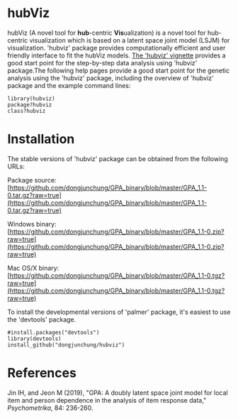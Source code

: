 # hubViz
<!--
hubViz: A Novel Tool for Hub-centric Visualization
-->

hubViz (A novel tool for **hub**-centric **Vis**ualization) is a novel tool for hub-centric visualization which is based on a latent space joint model (LSJM) for visualization.
'hubviz' package provides computationally efficient and user friendly interface to fit the hubViz models. 
[The 'hubviz' vignette](https://github.com/dongjunchung/GPA/blob/master/inst/doc/GPA-example.pdf?raw=true) provides a good start point for the step-by-step data analysis using 'hubviz' package.The following help pages provide a good start point for the genetic analysis using the 'hubviz' package, including the overview of 'hubviz' package and the example command lines:

```
library(hubviz)
package?hubviz
class?hubviz
```

Installation
============ 

The stable versions of 'hubviz' package can be obtained from the following URLs:

Package source: [https://github.com/dongjunchung/GPA_binary/blob/master/GPA_1.1-0.tar.gz?raw=true](https://github.com/dongjunchung/GPA_binary/blob/master/GPA_1.1-0.tar.gz?raw=true)

Windows binary: [https://github.com/dongjunchung/GPA_binary/blob/master/GPA_1.1-0.zip?raw=true](https://github.com/dongjunchung/GPA_binary/blob/master/GPA_1.1-0.zip?raw=true)

Mac OS/X binary: [https://github.com/dongjunchung/GPA_binary/blob/master/GPA_1.1-0.tgz?raw=true](https://github.com/dongjunchung/GPA_binary/blob/master/GPA_1.1-0.tgz?raw=true)

To install the developmental versions of 'palmer' package, it's easiest to use the 'devtools' package.

```
#install.packages("devtools")
library(devtools)
install_github("dongjunchung/hubviz")
```

References
==========
Jin IH, and Jeon M (2019), "GPA: A doubly latent space joint model for local item
and person dependence in the analysis of item response data," *Psychometrika*, 84: 236-260.
